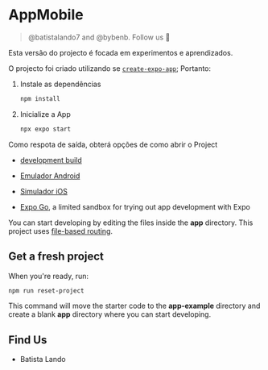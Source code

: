 # AppMobile

> @batistalando7 and @bybenb. Follow us 👋

Esta versão do projecto é focada em experimentos e aprendizados.

O projecto foi criado utilizando se [`create-expo-app`](https://www.npmjs.com/package/create-expo-app); Portanto:

1. Instale as  dependências

   ```bash
   npm install
   ```

2. Inicialize a App

   ```bash
   npx expo start
   ```

Como respota de saída, obterá opções de como abrir o Project

- [development build](https://docs.expo.dev/develop/development-builds/introduction/)

- [Emulador Android](https://docs.expo.dev/workflow/android-studio-emulator/)

- [Simulador iOS](https://docs.expo.dev/workflow/ios-simulator/)

- [Expo Go](https://expo.dev/go), a limited sandbox for trying out app development with Expo

You can start developing by editing the files inside the **app** directory. This project uses [file-based routing](https://docs.expo.dev/router/introduction).

## Get a fresh project

When you're ready, run:

```bash
npm run reset-project
```

This command will move the starter code to the **app-example** directory and create a blank **app** directory where you can start developing.

## Find Us

-	Batista Lando
